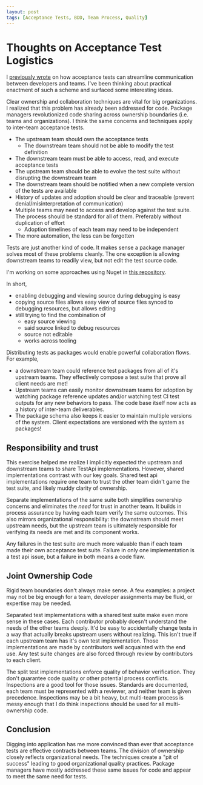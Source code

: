 ```yaml
---
layout: post
tags: [Acceptance Tests, BDD, Team Process, Quality]
---
```


# Thoughts on Acceptance Test Logistics

I [previously wrote](TODO) on how acceptance tests can streamline communication between developers and teams. 
I've been thinking about practical enactment of such a scheme and surfaced some interesting ideas.

Clear ownership and collaboration techniques are vital for big organizations. I realized that this problem has already been addressed for code. Package managers revolutionized code sharing across ownership boundaries (i.e. teams and organizations). I think the same concerns and techniques apply to inter-team acceptance tests.

- The upstream team should own the acceptance tests
  - The downstream team should not be able to modify the test definition
- The downstream team must be able to access, read, and execute acceptance tests
- The upstream team should be able to evolve the test suite without disrupting the downstream team
- The downstream team should be notified when a new complete version of the tests are available
- History of updates and adoption should be clear and traceable (prevent denial/misinterpretation of communication)
- Multiple teams may need to access and develop against the test suite. The process should be standard for all of them. Preferably without duplication of effort 
  - Adoption timelines of each team may need to be independent
- The more automation, the less can be forgotten 


Tests are just another kind of code. It makes sense a package manager solves most of these problems cleanly. The one exception is allowing downstream teams to readily view, but not edit the test source code.

I'm working on some approaches using Nuget in [this repository](https://github.com/farlee2121/PackagedTests).

In short,
- enabling debugging and viewing source during debugging is easy
- copying source files allows easy view of source files synced to debugging resources, but allows editing
- still trying to find the combination of
  - easy source viewing
  - said source linked to debug resources
  - source not editable
  - works across tooling

Distributing tests as packages would enable powerful collaboration flows. For example,
- a downstream team could reference test packages from all of it's upstream teams. They effectively compose a test suite that prove all client needs are met!
- Upstream teams can easily monitor downstream teams for adoption by watching package reference updates and/or watching test CI test outputs for any new behaviors to pass. The code base itself now acts as a history of inter-team deliverables.
- The package schema also keeps it easier to maintain multiple versions of the system. Client expectations are versioned with the system as packages!

## Responsibility and trust

This exercise helped me realize I implicitly expected the upstream and downstream teams to share TestApi implementations. However, shared implementations contrast with our key goals. Shared test api implementations require one team to trust the other team didn't game the test suite, and likely muddy clarity of ownership.

Separate implementations of the same suite both simplifies ownership concerns and eliminates the *need* for trust in another team. It builds in process assurance by having each team verify the same outcomes. This also mirrors organizational responsibility: the downstream should meet upstream needs, but the upstream team is ultimately responsible for verifying its needs are met and its component works.

Any failures in the test suite are much more valuable than if each team made their own acceptance test suite. Failure in only one implementation is a test api issue, but a failure in both means a code flaw.
 
## Joint Ownership Code
Rigid team boundaries don't always make sense. A few examples: a project may not be big enough for a team, developer assignments may be fluid, or expertise may be needed.

Separated test implementations with a shared test suite make even more sense in these cases. Each contributor probably doesn't understand the needs of the other teams deeply. It'd be easy to accidentally change tests in a way that actually breaks upstream users without realizing. This isn't true if each upstream team has it's own test implementation. Those implementations are made by contributors well acquainted with the end use. Any test suite changes are also forced through review by contributors to each client. 

The split test implementations enforce quality of behavior verification. They don't guarantee code quality or other potential process conflicts. Inspections are a good tool for those issues. Standards are documented, each team must be represented with a reviewer, and neither team is given precedence. Inspections may be a bit heavy, but multi-team process is messy enough that I do think inspections should be used for all multi-ownership code.

## Conclusion

Digging into application has me more convinced than ever that acceptance tests are effective contracts between teams. The division of ownership closely reflects organizational needs. The techniques create a "pit of success" leading to good organizational quality practices. Package managers have mostly addressed these same issues for code and appear to meet the same need for tests. 